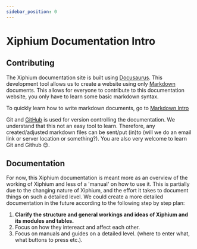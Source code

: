 ```yaml
---
sidebar_position: 0
---
```


# Xiphium Documentation Intro

## Contributing
The Xiphium documentation site is built using [Docusaurus](https://docusaurus.io/).
This development tool allows us to create a website using only [Markdown](https://en.wikipedia.org/wiki/Markdown) documents. This allows for everyone to contribute to this documentation website, you only have to learn some basic markdown syntax.

To quickly learn how to write markdown documents, go to [Markdown Intro](Markdown_intro.md)

Git and [GitHub](https://github.com/) is used for version controlling the documentation. We understand that this not an easy tool to learn. Therefore, any created/adjusted markdown files can be sent/put (in)to (will we do an email link or server location or something?). You are also very welcome to learn Git and Github 😊.

## Documentation
For now, this Xiphium documentation is meant more as an overview of the working of Xiphium and less of a 'manual' on how to use it. This is partially due to the changing nature of Xiphium, and the effort it takes to document things on such a detailed level. We could create a more detailed documentation in the future according to the following step by step plan:

1. **Clarify the structure and general workings and ideas of Xiphium and its modules and tables.** 
2. Focus on how they intereact and affect each other. 
3. Focus on manuals and guides on a detailed level. (where to enter what, what buttons to press etc.).